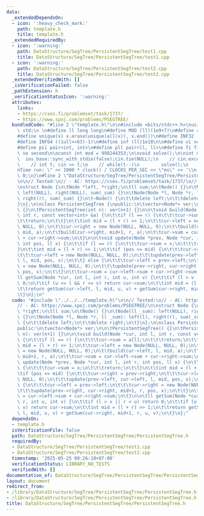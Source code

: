 ```yaml
---
data:
  _extendedDependsOn:
  - icon: ':heavy_check_mark:'
    path: template.h
    title: template.h
  _extendedRequiredBy:
  - icon: ':warning:'
    path: DataStructure/SegTree/PersistentSegTree/test1.cpp
    title: DataStructure/SegTree/PersistentSegTree/test1.cpp
  - icon: ':warning:'
    path: DataStructure/SegTree/PersistentSegTree/test2.cpp
    title: DataStructure/SegTree/PersistentSegTree/test2.cpp
  _extendedVerifiedWith: []
  _isVerificationFailed: false
  _pathExtension: h
  _verificationStatusIcon: ':warning:'
  attributes:
    links:
    - https://cses.fi/problemset/task/1737/
    - https://www.spoj.com/problems/PSEGTREE/
  bundledCode: "#line 2 \"template.h\"\n\n#include <bits/stdc++.h>\nusing namespace\
    \ std;\n \n#define ll long long\n#define MOD (ll)(1e9+7)\n#define all(x) (x).begin(),(x).end()\n\
    #define unique(x) x.erase(unique(all(x)), x.end())\n#define INF32 ((1ull<<31)-1)\n\
    #define INF64 ((1ull<<63)-1)\n#define inf (ll)1e18\n\n#define vi vector<int>\n\
    #define pii pair<int, int>\n#define pll pair<ll, ll>\n#define fi first\n#define\
    \ se second\n\nconst int mod = 998244353;\n\nvoid solve();\n\nint main(){\n  \
    \  ios_base::sync_with_stdio(false);cin.tie(NULL);\n    // cin.exceptions(cin.failbit);\n\
    \    // int t; cin >> t;\n    // while(t--)\n        solve();\n    cerr << \"\\\
    nTime run: \" << 1000 * clock() / CLOCKS_PER_SEC << \"ms\" << '\\n';\n    return\
    \ 0;\n}\n#line 2 \"DataStructure/SegTree/PersistentSegTree/PersistentSegTree.h\"\
    \n\n// Tested:\n// - AC: https://cses.fi/problemset/task/1737/\n// - AC: https://www.spoj.com/problems/PSEGTREE/\n\
    \nstruct Node {\n\tNode *left, *right;\n\tll sum;\n\tNode() {}\n\tNode(ll _sum):\
    \ left(NULL), right(NULL), sum(_sum) {}\n\tNode(Node *l, Node *r, ll _sum): left(l),\
    \ right(r), sum(_sum) {}\n\t~Node() {\n\t\tdelete left;\n\t\tdelete right;\n\t\
    }\n};\n\nclass PersistentSegTree {\npublic:\n\tvector<Node*> ver;\n\n\tPersistentSegTree()\
    \ {}\n\tPersistentSegTree(int n): ver(n+1) {}\n\n\tvoid build(Node *cur, int l,\
    \ int r, const vector<int> &a) {\n\t\tif (l == r) {\n\t\t\tcur->sum = a[l];\n\t\
    \t\treturn;\n\t\t}\n\t\tint mid = (l + r) >> 1;\n\t\tcur->left = new Node(NULL,\
    \ NULL, 0);\n\t\tcur->right = new Node(NULL, NULL, 0);\n\t\tbuild(cur->left, l,\
    \ mid, a);\n\t\tbuild(cur->right, mid+1, r, a);\n\t\tcur->sum = cur->left->sum\
    \ + cur->right->sum;\n\t}\n\n\tvoid update(Node *prev, Node *cur, int l, int r,\
    \ int pos, ll x) {\n\t\tif (l == r) {\n\t\t\tcur->sum = x;\n\t\t\treturn;\n\t\t\
    }\n\t\tint mid = (l + r) >> 1;\n\t\tif (pos <= mid) {\n\t\t\tcur->right = prev->right;\n\
    \t\t\tcur->left = new Node(NULL, NULL, 0);\n\t\t\tupdate(prev->left, cur->left,\
    \ l, mid, pos, x);\n\t\t} else {\n\t\t\tcur->left = prev->left;\n\t\t\tcur->right\
    \ = new Node(NULL, NULL, 0);\n\t\t\tupdate(prev->right, cur->right, mid+1, r,\
    \ pos, x);\n\t\t}\n\t\tcur->sum = cur->left->sum + cur->right->sum;\n\t}\n\n\t\
    ll getSum(Node *cur, int l, int r, int u, int v) {\n\t\tif (l > v || r < u) return\
    \ 0;\n\t\tif (u <= l && r <= v) return cur->sum;\n\t\tint mid = (l + r) >> 1;\n\
    \t\treturn getSum(cur->left, l, mid, u, v) + getSum(cur->right, mid+1, r, u, v);\n\
    \t}\n};\n"
  code: "#include \"../../../template.h\"\n\n// Tested:\n// - AC: https://cses.fi/problemset/task/1737/\n\
    // - AC: https://www.spoj.com/problems/PSEGTREE/\n\nstruct Node {\n\tNode *left,\
    \ *right;\n\tll sum;\n\tNode() {}\n\tNode(ll _sum): left(NULL), right(NULL), sum(_sum)\
    \ {}\n\tNode(Node *l, Node *r, ll _sum): left(l), right(r), sum(_sum) {}\n\t~Node()\
    \ {\n\t\tdelete left;\n\t\tdelete right;\n\t}\n};\n\nclass PersistentSegTree {\n\
    public:\n\tvector<Node*> ver;\n\n\tPersistentSegTree() {}\n\tPersistentSegTree(int\
    \ n): ver(n+1) {}\n\n\tvoid build(Node *cur, int l, int r, const vector<int> &a)\
    \ {\n\t\tif (l == r) {\n\t\t\tcur->sum = a[l];\n\t\t\treturn;\n\t\t}\n\t\tint\
    \ mid = (l + r) >> 1;\n\t\tcur->left = new Node(NULL, NULL, 0);\n\t\tcur->right\
    \ = new Node(NULL, NULL, 0);\n\t\tbuild(cur->left, l, mid, a);\n\t\tbuild(cur->right,\
    \ mid+1, r, a);\n\t\tcur->sum = cur->left->sum + cur->right->sum;\n\t}\n\n\tvoid\
    \ update(Node *prev, Node *cur, int l, int r, int pos, ll x) {\n\t\tif (l == r)\
    \ {\n\t\t\tcur->sum = x;\n\t\t\treturn;\n\t\t}\n\t\tint mid = (l + r) >> 1;\n\t\
    \tif (pos <= mid) {\n\t\t\tcur->right = prev->right;\n\t\t\tcur->left = new Node(NULL,\
    \ NULL, 0);\n\t\t\tupdate(prev->left, cur->left, l, mid, pos, x);\n\t\t} else\
    \ {\n\t\t\tcur->left = prev->left;\n\t\t\tcur->right = new Node(NULL, NULL, 0);\n\
    \t\t\tupdate(prev->right, cur->right, mid+1, r, pos, x);\n\t\t}\n\t\tcur->sum\
    \ = cur->left->sum + cur->right->sum;\n\t}\n\n\tll getSum(Node *cur, int l, int\
    \ r, int u, int v) {\n\t\tif (l > v || r < u) return 0;\n\t\tif (u <= l && r <=\
    \ v) return cur->sum;\n\t\tint mid = (l + r) >> 1;\n\t\treturn getSum(cur->left,\
    \ l, mid, u, v) + getSum(cur->right, mid+1, r, u, v);\n\t}\n};"
  dependsOn:
  - template.h
  isVerificationFile: false
  path: DataStructure/SegTree/PersistentSegTree/PersistentSegTree.h
  requiredBy:
  - DataStructure/SegTree/PersistentSegTree/test1.cpp
  - DataStructure/SegTree/PersistentSegTree/test2.cpp
  timestamp: '2025-05-25 00:26:18+07:00'
  verificationStatus: LIBRARY_NO_TESTS
  verifiedWith: []
documentation_of: DataStructure/SegTree/PersistentSegTree/PersistentSegTree.h
layout: document
redirect_from:
- /library/DataStructure/SegTree/PersistentSegTree/PersistentSegTree.h
- /library/DataStructure/SegTree/PersistentSegTree/PersistentSegTree.h.html
title: DataStructure/SegTree/PersistentSegTree/PersistentSegTree.h
---
```

